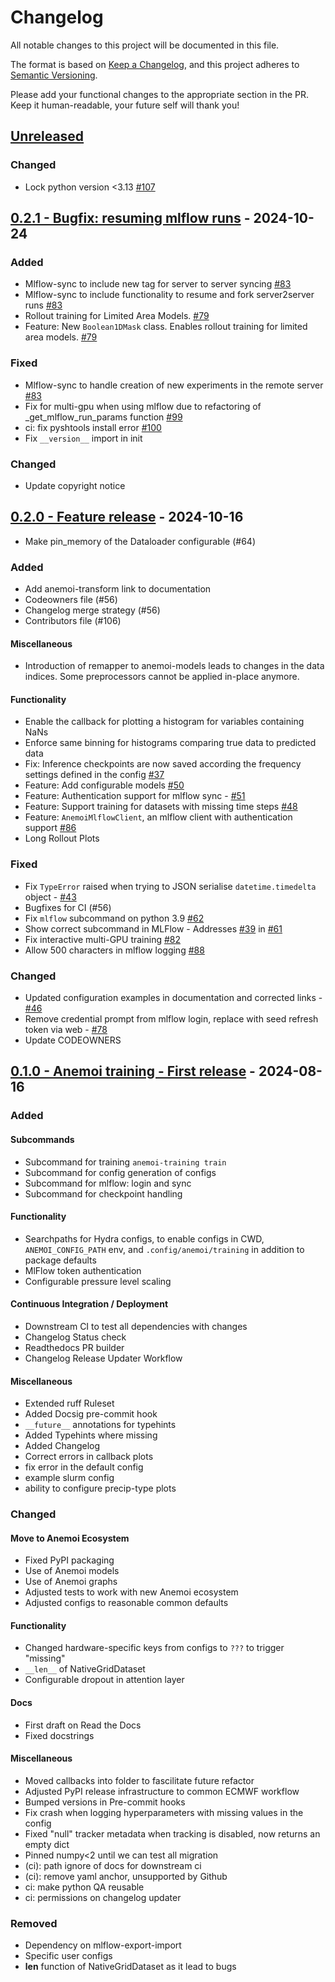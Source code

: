 # Changelog

All notable changes to this project will be documented in this file.

The format is based on [Keep a Changelog](https://keepachangelog.com/en/1.1.0/),
and this project adheres to [Semantic Versioning](https://semver.org/spec/v2.0.0.html).

Please add your functional changes to the appropriate section in the PR.
Keep it human-readable, your future self will thank you!

## [Unreleased](https://github.com/ecmwf/anemoi-training/compare/0.2.1...HEAD)

### Changed
- Lock python version <3.13 [#107](https://github.com/ecmwf/anemoi-training/pull/107)

## [0.2.1 - Bugfix: resuming mlflow runs](https://github.com/ecmwf/anemoi-training/compare/0.2.0...0.2.1) - 2024-10-24

### Added

- Mlflow-sync to include new tag for server to server syncing [#83](https://github.com/ecmwf/anemoi-training/pull/83)
- Mlflow-sync to include functionality to resume and fork server2server runs [#83](https://github.com/ecmwf/anemoi-training/pull/83)
- Rollout training for Limited Area Models. [#79](https://github.com/ecmwf/anemoi-training/pulls/79)
- Feature: New `Boolean1DMask` class. Enables rollout training for limited area models. [#79](https://github.com/ecmwf/anemoi-training/pulls/79)

### Fixed

- Mlflow-sync to handle creation of new experiments in the remote server [#83](https://github.com/ecmwf/anemoi-training/pull/83)
- Fix for multi-gpu when using mlflow due to refactoring of _get_mlflow_run_params function [#99](https://github.com/ecmwf/anemoi-training/pull/99)
- ci: fix pyshtools install error [#100](https://github.com/ecmwf/anemoi-training/pull/100)
- Fix `__version__` import in init

### Changed

- Update copyright notice

## [0.2.0 - Feature release](https://github.com/ecmwf/anemoi-training/compare/0.1.0...0.2.0) - 2024-10-16

- Make pin_memory of the Dataloader configurable (#64)

### Added

- Add anemoi-transform link to documentation
- Codeowners file (#56)
- Changelog merge strategy (#56)
- Contributors file (#106)

#### Miscellaneous

- Introduction of remapper to anemoi-models leads to changes in the data indices. Some preprocessors cannot be applied in-place anymore.

#### Functionality

- Enable the callback for plotting a histogram for variables containing NaNs
- Enforce same binning for histograms comparing true data to predicted data
- Fix: Inference checkpoints are now saved according the frequency settings defined in the config [#37](https://github.com/ecmwf/anemoi-training/pull/37)
- Feature: Add configurable models [#50](https://github.com/ecmwf/anemoi-training/pulls/50)
- Feature: Authentication support for mlflow sync - [#51](https://github.com/ecmwf/anemoi-training/pull/51)
- Feature: Support training for datasets with missing time steps [#48](https://github.com/ecmwf/anemoi-training/pulls/48)
- Feature: `AnemoiMlflowClient`, an mlflow client with authentication support [#86](https://github.com/ecmwf/anemoi-training/pull/86)
- Long Rollout Plots

### Fixed

- Fix `TypeError` raised when trying to JSON serialise `datetime.timedelta` object - [#43](https://github.com/ecmwf/anemoi-training/pull/43)
- Bugfixes for CI (#56)
- Fix `mlflow` subcommand on python 3.9 [#62](https://github.com/ecmwf/anemoi-training/pull/62)
- Show correct subcommand in MLFlow - Addresses [#39](https://github.com/ecmwf/anemoi-training/issues/39) in [#61](https://github.com/ecmwf/anemoi-training/pull/61)
- Fix interactive multi-GPU training [#82](https://github.com/ecmwf/anemoi-training/pull/82)
- Allow 500 characters in mlflow logging [#88](https://github.com/ecmwf/anemoi-training/pull/88)

### Changed

- Updated configuration examples in documentation and corrected links - [#46](https://github.com/ecmwf/anemoi-training/pull/46)
- Remove credential prompt from mlflow login, replace with seed refresh token via web - [#78](https://github.com/ecmwf/anemoi-training/pull/78)
- Update CODEOWNERS

## [0.1.0 - Anemoi training - First release](https://github.com/ecmwf/anemoi-training/releases/tag/0.1.0) - 2024-08-16

### Added

#### Subcommands

- Subcommand for training `anemoi-training train`
- Subcommand for config generation of configs
- Subcommand for mlflow: login and sync
- Subcommand for checkpoint handling

#### Functionality

- Searchpaths for Hydra configs, to enable configs in CWD, `ANEMOI_CONFIG_PATH` env, and `.config/anemoi/training` in addition to package defaults
- MlFlow token authentication
- Configurable pressure level scaling

#### Continuous Integration / Deployment

- Downstream CI to test all dependencies with changes
- Changelog Status check
- Readthedocs PR builder
- Changelog Release Updater Workflow

#### Miscellaneous

- Extended ruff Ruleset
- Added Docsig pre-commit hook
- `__future__` annotations for typehints
- Added Typehints where missing
- Added Changelog
- Correct errors in callback plots
- fix error in the default config
- example slurm config
- ability to configure precip-type plots

### Changed

#### Move to Anemoi Ecosystem

- Fixed PyPI packaging
- Use of Anemoi models
- Use of Anemoi graphs
- Adjusted tests to work with new Anemoi ecosystem
- Adjusted configs to reasonable common defaults

#### Functionality

- Changed hardware-specific keys from configs to `???` to trigger "missing"
- `__len__` of NativeGridDataset
- Configurable dropout in attention layer

#### Docs

- First draft on Read the Docs
- Fixed docstrings

#### Miscellaneous

- Moved callbacks into folder to fascilitate future refactor
- Adjusted PyPI release infrastructure to common ECMWF workflow
- Bumped versions in Pre-commit hooks
- Fix crash when logging hyperparameters with missing values in the config
- Fixed "null" tracker metadata when tracking is disabled, now returns an empty dict
- Pinned numpy<2 until we can test all migration
- (ci): path ignore of docs for downstream ci
- (ci): remove yaml anchor, unsupported by Github
- ci: make python QA reusable
- ci: permissions on changelog updater

### Removed

- Dependency on mlflow-export-import
- Specific user configs
- **len** function of NativeGridDataset as it lead to bugs

<!-- Add Git Diffs for Links above -->

